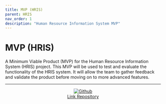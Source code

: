 ```yaml
---
title: MVP (HRIS)
parent: HRIS
nav_order: 1
description: "Human Resource Information System MVP"
---
```


# MVP (HRIS)

A Minimum Viable Product (MVP) for the Human Resource Information System (HRIS) project. This MVP will be used to test
and evaluate the functionality of the HRIS system. It will allow the team to gather feedback and validate the product
before moving on to more advanced features.

---
<div style="display: flex; flex-direction: column; align-items: center;">
  <a href="https://github.com/programinglive/hris">
    <img src="https://icongr.am/devicon/github-original.svg?size=50&color=currentColor" alt="Github" />
  </a>
  <a href="https://github.com/programinglive/hris">
    Link Repository
  </a>
</div>